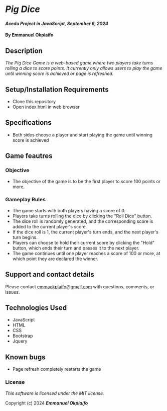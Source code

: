 # _Pig Dice_

#### _Acedu Project in JavaScript, September 6, 2024_

#### By Emmanuel Okpiaifo

## Description

_The Pig Dice Game is a web-based game where two players take turns rolling a dice to score points. It currently only allows users to play the game until winning score is achieved or page is refreshed._

## Setup/Installation Requirements

* Clone this repository
* Open index.html in web browser

## Specifications

* Both sides choose a player and start playing the game until winning score is achieved

## Game feautres
### Objective
* The objective of the game is to be the first player to score 100 points or more.

### Gameplay Rules
* The game starts with both players having a score of 0.
* Players take turns rolling the dice by clicking the "Roll Dice" button.
* The dice roll is randomly generated, and the corresponding score is added to the current player's score.
* If the dice roll is 1, the current player's turn ends, and the next player's turn begins.
* Players can choose to hold their current score by clicking the "Hold" button, which ends their turn and passes it to the next player.
* The game continues until one player reaches a score of 100 or more, at which point they are declared the winner.

 ## Support and contact details

Please contact emmaokpiaifo@gmail.com with questions, comments, or issues.

## Technologies Used

* JavaScript
* HTML
* CSS
* Bootstrap
* Jquery

## Known bugs
* Page refresh completely restarts the game

### License

*This software is licensed under the MIT license.*

Copyright (c) 2024 **_Emmanuel Okpiaifo_**